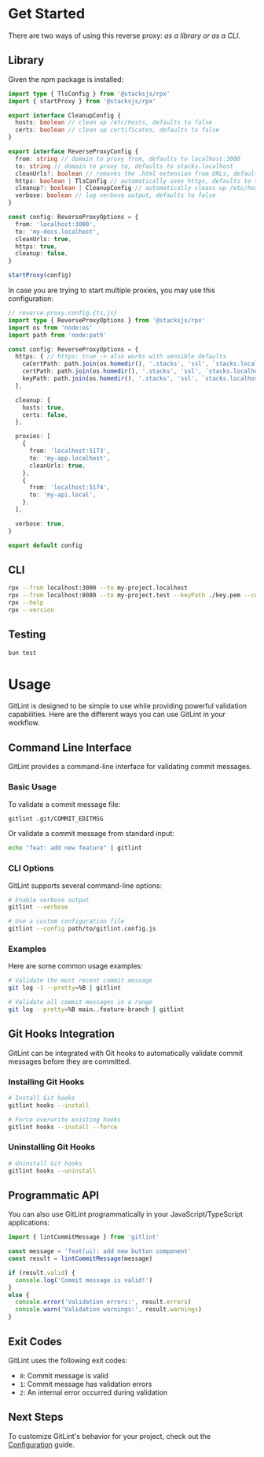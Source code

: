 # Get Started

There are two ways of using this reverse proxy: _as a library or as a CLI._

## Library

Given the npm package is installed:

```ts
import type { TlsConfig } from '@stacksjs/rpx'
import { startProxy } from '@stacksjs/rpx'

export interface CleanupConfig {
  hosts: boolean // clean up /etc/hosts, defaults to false
  certs: boolean // clean up certificates, defaults to false
}

export interface ReverseProxyConfig {
  from: string // domain to proxy from, defaults to localhost:3000
  to: string // domain to proxy to, defaults to stacks.localhost
  cleanUrls?: boolean // removes the .html extension from URLs, defaults to false
  https: boolean | TlsConfig // automatically uses https, defaults to true, also redirects http to https
  cleanup?: boolean | CleanupConfig // automatically cleans up /etc/hosts, defaults to false
  verbose: boolean // log verbose output, defaults to false
}

const config: ReverseProxyOptions = {
  from: 'localhost:3000',
  to: 'my-docs.localhost',
  cleanUrls: true,
  https: true,
  cleanup: false,
}

startProxy(config)
```

In case you are trying to start multiple proxies, you may use this configuration:

```ts
// reverse-proxy.config.{ts,js}
import type { ReverseProxyOptions } from '@stacksjs/rpx'
import os from 'node:os'
import path from 'node:path'

const config: ReverseProxyOptions = {
  https: { // https: true -> also works with sensible defaults
    caCertPath: path.join(os.homedir(), '.stacks', 'ssl', `stacks.localhost.ca.crt`),
    certPath: path.join(os.homedir(), '.stacks', 'ssl', `stacks.localhost.crt`),
    keyPath: path.join(os.homedir(), '.stacks', 'ssl', `stacks.localhost.crt.key`),
  },

  cleanup: {
    hosts: true,
    certs: false,
  },

  proxies: [
    {
      from: 'localhost:5173',
      to: 'my-app.localhost',
      cleanUrls: true,
    },
    {
      from: 'localhost:5174',
      to: 'my-api.local',
    },
  ],

  verbose: true,
}

export default config
```

## CLI

```bash
rpx --from localhost:3000 --to my-project.localhost
rpx --from localhost:8080 --to my-project.test --keyPath ./key.pem --certPath ./cert.pem
rpx --help
rpx --version
```

## Testing

```bash
bun test
```

# Usage

GitLint is designed to be simple to use while providing powerful validation capabilities. Here are the different ways you can use GitLint in your workflow.

## Command Line Interface

GitLint provides a command-line interface for validating commit messages.

### Basic Usage

To validate a commit message file:

```bash
gitlint .git/COMMIT_EDITMSG
```

Or validate a commit message from standard input:

```bash
echo "feat: add new feature" | gitlint
```

### CLI Options

GitLint supports several command-line options:

```bash
# Enable verbose output
gitlint --verbose

# Use a custom configuration file
gitlint --config path/to/gitlint.config.js
```

### Examples

Here are some common usage examples:

```bash
# Validate the most recent commit message
git log -1 --pretty=%B | gitlint

# Validate all commit messages in a range
git log --pretty=%B main..feature-branch | gitlint
```

## Git Hooks Integration

GitLint can be integrated with Git hooks to automatically validate commit messages before they are committed.

### Installing Git Hooks

```bash
# Install Git hooks
gitlint hooks --install

# Force overwrite existing hooks
gitlint hooks --install --force
```

### Uninstalling Git Hooks

```bash
# Uninstall Git hooks
gitlint hooks --uninstall
```

## Programmatic API

You can also use GitLint programmatically in your JavaScript/TypeScript applications:

```ts
import { lintCommitMessage } from 'gitlint'

const message = 'feat(ui): add new button component'
const result = lintCommitMessage(message)

if (result.valid) {
  console.log('Commit message is valid!')
}
else {
  console.error('Validation errors:', result.errors)
  console.warn('Validation warnings:', result.warnings)
}
```

## Exit Codes

GitLint uses the following exit codes:

- `0`: Commit message is valid
- `1`: Commit message has validation errors
- `2`: An internal error occurred during validation

## Next Steps

To customize GitLint's behavior for your project, check out the [Configuration](/config) guide.
